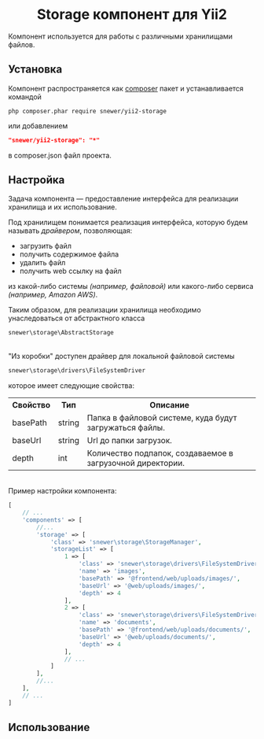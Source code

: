 
<p align="center">
    <h1 align="center">Storage компонент для Yii2</h1>
</p>

Компонент используется для работы с различными хранилищами файлов.

Установка
---------
Компонент распространяется как [composer](http://getcomposer.org/download/) пакет
и устанавливается командой
```
php composer.phar require snewer/yii2-storage
```
или добавлением
```json
"snewer/yii2-storage": "*"
```
в composer.json файл проекта.

Настройка
---------
Задача компонента — предоставление интерфейса для реализации хранилища и их использование.

Под хранилищем понимается реализация интерфейса,
которую будем называть _драйвером_, позволяющая:

- загрузить файл
- получить содержимое файла
- удалить файл
- получить web ссылку на файл

из какой-либо системы _(например, файловой)_
или какого-либо сервиса _(например, Amazon AWS)_.

Таким образом, для реализации хранилища необходимо
унаследоваться от абстрактного класса
```php
snewer\storage\AbstractStorage
```

\
"Из коробки" доступен драйвер для локальной файловой системы
```php
snewer\storage\drivers\FileSystemDriver
```
которое имеет следующие свойства:
<table>
        <tr>
            <th>Свойство</th>
            <th>Тип</th>
            <th>Описание</th>
        </tr>
        <tr>
            <td>basePath</td>
            <td>string</td>
            <td>Папка в файловой системе, куда будут загружаться файлы.</td>
        </tr>
        <tr>
             <td>baseUrl</td>
             <td>string</td>
             <td>Url до папки загрузок.</td>
        </tr>
        <tr>
             <td>depth</td>
             <td>int</td>
             <td>Количество подпапок, создаваемое в загрузочной директории.</td>
        </tr>
</table>

\
Пример настройки компонента:
```php
[
    // ...
    'components' => [
        //...
        'storage' => [
            'class' => 'snewer\storage\StorageManager',
            'storageList' => [
                1 => [
                    'class' => 'snewer\storage\drivers\FileSystemDriver',
                    'name' => 'images',
                    'basePath' => '@frontend/web/uploads/images/',
                    'baseUrl' => '@web/uploads/images/',
                    'depth' => 4
                ],
                2 => [
                    'class' => 'snewer\storage\drivers\FileSystemDriver',
                    'name' => 'documents',
                    'basePath' => '@frontend/web/uploads/documents/',
                    'baseUrl' => '@web/uploads/documents/',
                    'depth' => 4
                ],
                // ...
            ]
        ],
        //...
    ],
    // ...
]
```

Использование
-------------